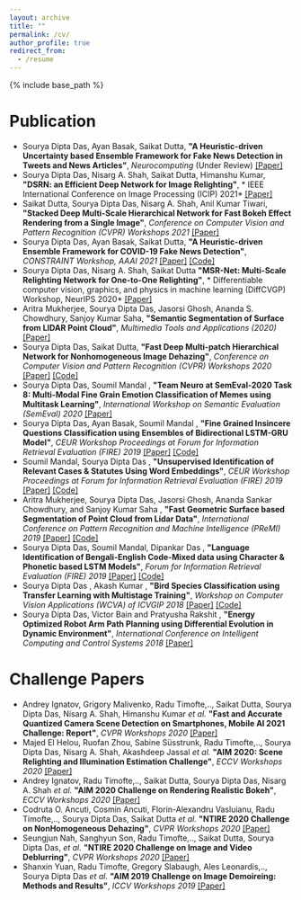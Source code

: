 ```yaml
---
layout: archive
title: ""
permalink: /cv/
author_profile: true
redirect_from:
  - /resume
---
```


{% include base_path %}

Publication
======
* Sourya Dipta Das, Ayan Basak, Saikat Dutta, **"A Heuristic-driven Uncertainty based Ensemble Framework for Fake News Detection in Tweets and News Articles"**, *Neurocomputing* (Under Review)  [[Paper]](https://arxiv.org/abs/2104.01791)
* Sourya Dipta Das, Nisarg A. Shah, Saikat Dutta, Himanshu Kumar, **"DSRN: an Efficient Deep Network for Image Relighting"**, * IEEE International Conference on Image Processing (ICIP) 2021*  [[Paper]](https://arxiv.org/abs/2102.09242) 
* Saikat Dutta, Sourya Dipta Das, Nisarg A. Shah, Anil Kumar Tiwari, **"Stacked Deep Multi-Scale Hierarchical Network for Fast Bokeh Effect Rendering from a Single Image"**, *Conference on Computer Vision and Pattern Recognition (CVPR) Workshops 2021*  [[Paper]](https://arxiv.org/abs/2105.07174) 
* Sourya Dipta Das, Ayan Basak, Saikat Dutta, **"A Heuristic-driven Ensemble Framework for COVID-19 Fake News Detection"**, *CONSTRAINT Workshop, AAAI 2021*  [[Paper]](https://arxiv.org/abs/2101.03545) [[Code]](https://github.com/diptamath/covid_fake_news)
* Sourya Dipta Das, Nisarg A. Shah, Saikat Dutta **"MSR-Net: Multi-Scale Relighting Network for One-to-One Relighting"**, * Differentiable computer vision, graphics, and physics in machine learning (DiffCVGP) Workshop, NeurIPS 2020*  [[Paper]](https://montrealrobotics.ca/diffcvgp/assets/papers/9.pdf)
* Aritra Mukherjee, Sourya Dipta Das, Jasorsi Ghosh, Ananda S. Chowdhury, Sanjoy Kumar Saha, **"Semantic Segmentation of Surface from LIDAR Point Cloud"**, *Multimedia Tools and Applications (2020)*  [[Paper]](https://link.springer.com/article/10.1007/s11042-020-09841-2)
* Sourya Dipta Das, Saikat Dutta, **"Fast Deep Multi-patch Hierarchical Network for Nonhomogeneous Image Dehazing"**, *Conference on Computer Vision and Pattern Recognition (CVPR) Workshops 2020*  [[Paper]](https://ieeexplore.ieee.org/document/9150593)  [[Code]](https://github.com/diptamath/Nonhomogeneous_Image_Dehazing)
* Sourya Dipta Das, Soumil Mandal , **"Team Neuro at SemEval-2020 Task 8: Multi-Modal Fine Grain Emotion Classification of Memes using Multitask Learning"**, *International Workshop on Semantic Evaluation (SemEval) 2020*  [[Paper]](https://arxiv.org/abs/2005.10915) 
* Sourya Dipta Das, Ayan Basak, Soumil Mandal , **"Fine Grained Insincere Questions Classification using Ensembles of Bidirectional LSTM-GRU Model"**, *CEUR Workshop Proceedings at Forum for Information Retrieval Evaluation (FIRE) 2019*  [[Paper]](https://drive.google.com/file/d/1ExnulspT1sOJr3XUkQuTDkoQjnv6dUeJ/view?usp=sharing)  [[Code]](https://github.com/diptamath/CIQ-Challenge)    
* Soumil Mandal, Sourya Dipta Das , **"Unsupervised Identification of Relevant Cases \& Statutes Using Word Embeddings"**, *CEUR Workshop Proceedings at Forum for Information Retrieval Evaluation (FIRE) 2019*  [[Paper]](https://drive.google.com/file/d/1-XZ4RxTCkNDMcrJX3jASPDv8CfQpZg-A/view?usp=sharing)  [[Code]](https://github.com/diptamath/ailacomp)
* Aritra Mukherjee, Sourya Dipta Das, Jasorsi Ghosh, Ananda Sankar Chowdhury, and Sanjoy Kumar Saha , **"Fast Geometric Surface based Segmentation of Point Cloud from Lidar Data"**, *International Conference on Pattern Recognition and Machine Intelligence (PReMI) 2019*  [[Paper]](https://drive.google.com/file/d/19Lh2aA5nidJ-Jq8KQCronyLH9ET0pzJP/view?usp=sharing)  [[Code]](https://github.com/diptamath/GDE3DPC)
* Sourya Dipta Das, Soumil Mandal, Dipankar Das , **"Language Identification of Bengali-English Code-Mixed data using Character \& Phonetic based LSTM Models"**, *Forum for Information Retrieval Evaluation (FIRE) 2019*  [[Paper]](https://dl.acm.org/doi/10.1145/3368567.3368578)  [[Code]](https://github.com/diptamath/Language-Identification-of-Bengali-English-Code-Mixed-data-using-LSTM)
* Sourya Dipta Das , Akash Kumar , **"Bird Species Classification using Transfer Learning with Multistage Training"**, *Workshop on Computer Vision Applications (WCVA) of  ICVGIP 2018*  [[Paper]](https://arxiv.org/abs/1810.04250) [[Code]](https://github.com/diptamath/bird-species-classification)
* Sourya Dipta Das, Victor Bain and Pratyusha Rakshit , **"Energy Optimized Robot Arm Path Planning using Differential Evolution in Dynamic Environment"**, *International Conference on Intelligent Computing and Control Systems 2018*  [[Paper]](https://arxiv.org/abs/1806.08916)

Challenge Papers
======
* Andrey Ignatov, Grigory Malivenko, Radu Timofte,.., Saikat Dutta, Sourya Dipta Das, Nisarg A. Shah, Himanshu Kumar *et al.* **"Fast and Accurate Quantized Camera Scene Detection on Smartphones, Mobile AI 2021 Challenge: Report"**, *CVPR Workshops 2020*  [[Paper]](https://arxiv.org/abs/2105.08819)
* Majed El Helou, Ruofan Zhou, Sabine Süsstrunk, Radu Timofte,.., Sourya Dipta Das, Nisarg A. Shah, Akashdeep Jassal *et al.* **"AIM 2020: Scene Relighting and Illumination Estimation Challenge"**, *ECCV Workshops 2020*  [[Paper]](https://arxiv.org/abs/2009.12798)
* Andrey Ignatov, Radu Timofte,.., Saikat Dutta, Sourya Dipta Das, Nisarg A. Shah *et al.* **"AIM 2020 Challenge on Rendering Realistic Bokeh"**, *ECCV Workshops 2020*  [[Paper]](https://arxiv.org/abs/2011.04988)
* Codruta O. Ancuti, Cosmin Ancuti, Florin-Alexandru Vasluianu, Radu Timofte,.., Sourya Dipta Das,  Saikat Dutta *et al.* **"NTIRE 2020 Challenge on NonHomogeneous Dehazing"**, *CVPR Workshops 2020*  [[Paper]](https://arxiv.org/abs/2005.03457)
* Seungjun Nah, Sanghyun Son, Radu Timofte,.., Saikat Dutta, Sourya Dipta Das, *et al.* **"NTIRE 2020 Challenge on Image and Video Deblurring"**, *CVPR Workshops 2020*  [[Paper]](https://arxiv.org/abs/2005.01244)
* Shanxin Yuan, Radu Timofte, Gregory Slabaugh, Ales Leonardis,.., Sourya Dipta Das *et al.* **"AIM 2019 Challenge on Image Demoireing: Methods and Results"**, *ICCV Workshops 2019*  [[Paper]](https://arxiv.org/abs/1911.03461)
